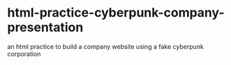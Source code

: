 # html-practice-cyberpunk-company-presentation
 an html practice to build a company website using a fake cyberpunk corporation
